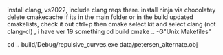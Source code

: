 install clang, vs2022, include clang reqs there. install ninja via chocolatey
delete cmakecache if its in the main folder or in the build
updated cmakelists, check it out
ctrl+p then cmake select kit and select clang (not clang-cl) , i have ver 19 something
cd build
cmake .. -G"Unix Makefiles"

<!-- cmake --build build -->

cd ..
build/Debug/repulsive_curves.exe data/petersen_alternate.obj
